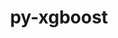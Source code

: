 ---
title: "py-xgboost"
layout: cache
categories: [package, develop-2025-04-27]
meta: {"compilers": ["none"], "num_specs": 3, "num_specs_by_stack": {"ml-darwin-aarch64-mps": 1, "ml-linux-aarch64-cpu": 1, "ml-linux-x86_64-cpu": 1, "root": 3}, "oss": ["sequoia", "ubuntu24.04"], "platforms": ["darwin", "linux"], "stacks": ["ml-darwin-aarch64-mps", "ml-linux-aarch64-cpu", "ml-linux-x86_64-cpu", "root"], "targets": ["aarch64", "x86_64_v3"], "versions": ["2.1.1"]}
spec_details: [{"compiler": "none", "hash": "bia2sarjpf2lq2w72dqyf5tp7sthj3wv", "os": "sequoia", "platform": "darwin", "size": "-", "stacks": ["ml-darwin-aarch64-mps", "root"], "target": "aarch64", "variants": ["build_system=python_pip", "~dask", "~pandas", "patches:=118db5a", "~plotting", "~scikit-learn"], "versions": ["2.1.1"]}, {"compiler": "none", "hash": "ly3n2d7iqrj4hewlsca7cgyjez5tpf3v", "os": "ubuntu24.04", "platform": "linux", "size": "-", "stacks": ["ml-linux-x86_64-cpu", "root"], "target": "x86_64_v3", "variants": ["build_system=python_pip", "~dask", "~pandas", "patches:=118db5a", "~plotting", "~scikit-learn"], "versions": ["2.1.1"]}, {"compiler": "none", "hash": "ubkqrwm5keqm5poeioyu3o4lodlqgiu3", "os": "ubuntu24.04", "platform": "linux", "size": "-", "stacks": ["ml-linux-aarch64-cpu", "root"], "target": "aarch64", "variants": ["build_system=python_pip", "~dask", "~pandas", "patches:=118db5a", "~plotting", "~scikit-learn"], "versions": ["2.1.1"]}]
---